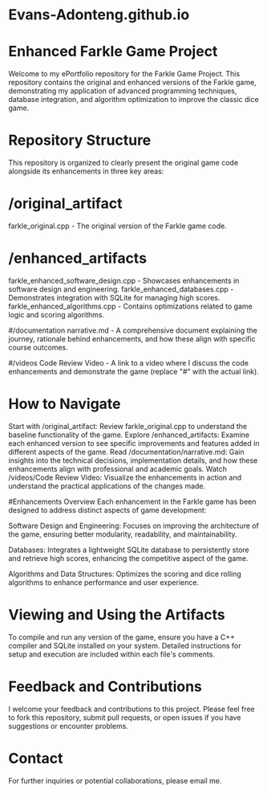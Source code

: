# Evans-Adonteng.github.io 

# Enhanced Farkle Game Project
Welcome to my ePortfolio repository for the Farkle Game Project. This repository contains the original and enhanced versions of the Farkle game, demonstrating my application of advanced programming techniques, database integration, and algorithm optimization to improve the classic dice game.

# Repository Structure
This repository is organized to clearly present the original game code alongside its enhancements in three key areas:

# /original_artifact
farkle_original.cpp - The original version of the Farkle game code.

# /enhanced_artifacts
farkle_enhanced_software_design.cpp - Showcases enhancements in software design and engineering.
farkle_enhanced_databases.cpp - Demonstrates integration with SQLite for managing high scores.
farkle_enhanced_algorithms.cpp - Contains optimizations related to game logic and scoring algorithms.

#/documentation
narrative.md - A comprehensive document explaining the journey, rationale behind enhancements, and how these align with specific course outcomes.

#/videos
Code Review Video - A link to a video where I discuss the code enhancements and demonstrate the game (replace "#" with the actual link).

# How to Navigate
Start with /original_artifact: Review farkle_original.cpp to understand the baseline functionality of the game.
Explore /enhanced_artifacts: Examine each enhanced version to see specific improvements and features added in different aspects of the game.
Read /documentation/narrative.md: Gain insights into the technical decisions, implementation details, and how these enhancements align with professional and academic goals.
Watch /videos/Code Review Video: Visualize the enhancements in action and understand the practical applications of the changes made.

#Enhancements Overview
Each enhancement in the Farkle game has been designed to address distinct aspects of game development:

Software Design and Engineering: Focuses on improving the architecture of the game, ensuring better modularity, readability, and maintainability.

Databases: Integrates a lightweight SQLite database to persistently store and retrieve high scores, enhancing the competitive aspect of the game.

Algorithms and Data Structures: Optimizes the scoring and dice rolling algorithms to enhance performance and user experience.

# Viewing and Using the Artifacts
To compile and run any version of the game, ensure you have a C++ compiler and SQLite installed on your system. Detailed instructions for setup and execution are included within each file's comments.

# Feedback and Contributions
I welcome your feedback and contributions to this project. Please feel free to fork this repository, submit pull requests, or open issues if you have suggestions or encounter problems.

# Contact
For further inquiries or potential collaborations, please email me.
